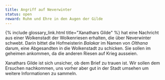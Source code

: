 ```yaml
---
title: Angriff auf Neverwinter
status: open
reward: Ruhm und Ehre in den Augen der Gilde
---
```


{% include glossary_link.html title="Xanathars Gilde" %} hat eine Nachricht aus einer Wolkenstadt
der Wolkenriesen erhalten, die über Neverwinter schwebt. Darin bittet die Hofmeisterin
*Balakar* im Namen von *Olthana* darum, eine Abgesandten in die Wolkenstadt zu schicken. Sie sollen
im geheimen ankommen, da die anderen Riesen auf Krieg ausseien.

Xanathars Gilde ist sich unsicher, ob dem Brief zu trauen ist. Wir sollen dem Ersuchen nachkommen,
uns vorher aber gut in der Stadt umsehen um weitere Informationen zu sammeln.
